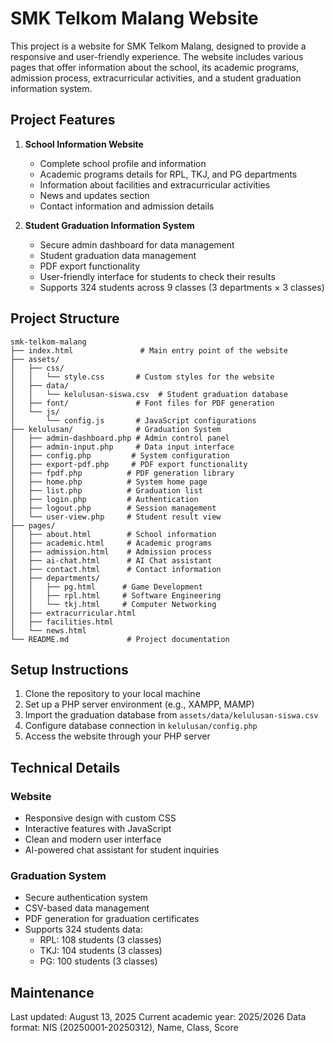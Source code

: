# SMK Telkom Malang Website

This project is a website for SMK Telkom Malang, designed to provide a responsive and user-friendly experience. The website includes various pages that offer information about the school, its academic programs, admission process, extracurricular activities, and a student graduation information system.

## Project Features

1. **School Information Website**
   - Complete school profile and information
   - Academic programs details for RPL, TKJ, and PG departments
   - Information about facilities and extracurricular activities
   - News and updates section
   - Contact information and admission details

2. **Student Graduation Information System**
   - Secure admin dashboard for data management
   - Student graduation data management
   - PDF export functionality
   - User-friendly interface for students to check their results
   - Supports 324 students across 9 classes (3 departments × 3 classes)

## Project Structure

```
smk-telkom-malang
├── index.html               # Main entry point of the website
├── assets/
│   ├── css/
│   │   └── style.css       # Custom styles for the website
│   ├── data/
│   │   └── kelulusan-siswa.csv  # Student graduation database
│   ├── font/               # Font files for PDF generation
│   └── js/
│       └── config.js       # JavaScript configurations
├── kelulusan/              # Graduation System
│   ├── admin-dashboard.php # Admin control panel
│   ├── admin-input.php     # Data input interface
│   ├── config.php         # System configuration
│   ├── export-pdf.php     # PDF export functionality
│   ├── fpdf.php          # PDF generation library
│   ├── home.php          # System home page
│   ├── list.php          # Graduation list
│   ├── login.php         # Authentication
│   ├── logout.php        # Session management
│   └── user-view.php     # Student result view
├── pages/
│   ├── about.html        # School information
│   ├── academic.html     # Academic programs
│   ├── admission.html    # Admission process
│   ├── ai-chat.html      # AI Chat assistant
│   ├── contact.html      # Contact information
│   ├── departments/
│   │   ├── pg.html      # Game Development
│   │   ├── rpl.html     # Software Engineering
│   │   └── tkj.html     # Computer Networking
│   ├── extracurricular.html
│   ├── facilities.html
│   └── news.html
└── README.md             # Project documentation
```

## Setup Instructions

1. Clone the repository to your local machine
2. Set up a PHP server environment (e.g., XAMPP, MAMP)
3. Import the graduation database from `assets/data/kelulusan-siswa.csv`
4. Configure database connection in `kelulusan/config.php`
5. Access the website through your PHP server

## Technical Details

### Website
- Responsive design with custom CSS
- Interactive features with JavaScript
- Clean and modern user interface
- AI-powered chat assistant for student inquiries

### Graduation System
- Secure authentication system
- CSV-based data management
- PDF generation for graduation certificates
- Supports 324 students data:
  - RPL: 108 students (3 classes)
  - TKJ: 104 students (3 classes)
  - PG: 100 students (3 classes)

## Maintenance

Last updated: August 13, 2025
Current academic year: 2025/2026
Data format: NIS (20250001-20250312), Name, Class, Score